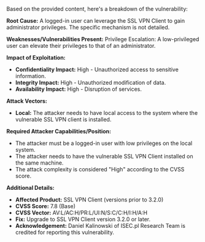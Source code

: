 Based on the provided content, here's a breakdown of the vulnerability:

**Root Cause:**
A logged-in user can leverage the SSL VPN Client to gain administrator privileges. The specific mechanism is not detailed.

**Weaknesses/Vulnerabilities Present:**
Privilege Escalation: A low-privileged user can elevate their privileges to that of an administrator.

**Impact of Exploitation:**
-   **Confidentiality Impact:** High - Unauthorized access to sensitive information.
-   **Integrity Impact:** High - Unauthorized modification of data.
-   **Availability Impact:** High - Disruption of services.

**Attack Vectors:**
-   **Local:** The attacker needs to have local access to the system where the vulnerable SSL VPN client is installed.

**Required Attacker Capabilities/Position:**
-   The attacker must be a logged-in user with low privileges on the local system.
-   The attacker needs to have the vulnerable SSL VPN Client installed on the same machine.
-   The attack complexity is considered "High" according to the CVSS score.

**Additional Details:**

*   **Affected Product:** SSL VPN Client (versions prior to 3.2.0)
*   **CVSS Score:** 7.8 (Base)
*   **CVSS Vector:** AV:L/AC:H/PR:L/UI:N/S:C/C:H/I:H/A:H
*   **Fix:** Upgrade to SSL VPN Client version 3.2.0 or later.
*   **Acknowledgement:**  Daniel Kalinowski of ISEC.pl Research Team is credited for reporting this vulnerability.